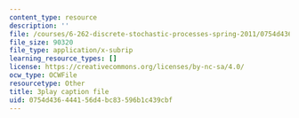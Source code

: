 ```yaml
---
content_type: resource
description: ''
file: /courses/6-262-discrete-stochastic-processes-spring-2011/0754d436444156d4bc83596b1c439cbf_IDgYAGKyuo.vtt
file_size: 90320
file_type: application/x-subrip
learning_resource_types: []
license: https://creativecommons.org/licenses/by-nc-sa/4.0/
ocw_type: OCWFile
resourcetype: Other
title: 3play caption file
uid: 0754d436-4441-56d4-bc83-596b1c439cbf
---
```

